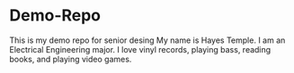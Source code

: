 # Demo-Repo
 This is my demo repo for senior desing
My name is Hayes Temple. I am an Electrical Engineering major. I love vinyl records, playing bass, reading books, and playing video games.
